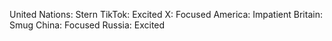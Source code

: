 United Nations: Stern
TikTok: Excited
X: Focused
America: Impatient
Britain: Smug
China: Focused
Russia: Excited
